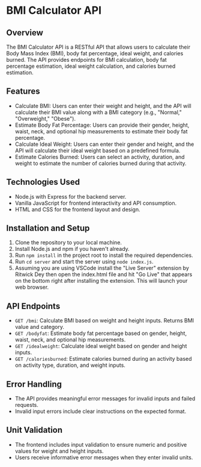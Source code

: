 # BMI Calculator API

## Overview

The BMI Calculator API is a RESTful API that allows users to calculate their Body Mass Index (BMI), body fat percentage, ideal weight, and calories burned. The API provides endpoints for BMI calculation, body fat percentage estimation, ideal weight calculation, and calories burned estimation.

## Features

- Calculate BMI: Users can enter their weight and height, and the API will calculate their BMI value along with a BMI category (e.g., "Normal," "Overweight," "Obese").
- Estimate Body Fat Percentage: Users can provide their gender, height, waist, neck, and optional hip measurements to estimate their body fat percentage.
- Calculate Ideal Weight: Users can enter their gender and height, and the API will calculate their ideal weight based on a predefined formula.
- Estimate Calories Burned: Users can select an activity, duration, and weight to estimate the number of calories burned during that activity.

## Technologies Used

- Node.js with Express for the backend server.
- Vanilla JavaScript for frontend interactivity and API consumption.
- HTML and CSS for the frontend layout and design.

## Installation and Setup

1. Clone the repository to your local machine.
2. Install Node.js and npm if you haven't already.
3. Run `npm install` in the project root to install the required dependencies.
4. Run `cd server` and start the server using `node index.js`.
5. Assuming you are using VSCode install the "Live Server" extension by Ritwick Dey then open the index.html file and hit "Go Live" that appears on the bottom right after installing the extension. This will launch your web browser.

## API Endpoints

- `GET /bmi`: Calculate BMI based on weight and height inputs. Returns BMI value and category.
- `GET /bodyfat`: Estimate body fat percentage based on gender, height, waist, neck, and optional hip measurements.
- `GET /idealweight`: Calculate ideal weight based on gender and height inputs.
- `GET /caloriesburned`: Estimate calories burned during an activity based on activity type, duration, and weight inputs.

## Error Handling

- The API provides meaningful error messages for invalid inputs and failed requests.
- Invalid input errors include clear instructions on the expected format.

## Unit Validation

- The frontend includes input validation to ensure numeric and positive values for weight and height inputs.
- Users receive informative error messages when they enter invalid units.
